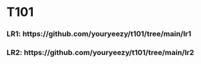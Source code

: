# T101
<h3>LR1: https://github.com/youryeezy/t101/tree/main/lr1</h3> 
<h3>LR2: https://github.com/youryeezy/t101/tree/main/lr2</h3> 